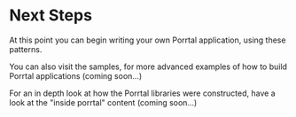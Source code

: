 # Next Steps

At this point you can begin writing your own Porrtal application, using these patterns.

You can also visit the samples, for more advanced examples of how to build Porrtal applications (coming soon...)

For an in depth look at how the Porrtal libraries were constructed, have a look at the "inside porrtal" content (coming soon...)
